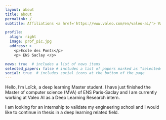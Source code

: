 ```yaml
---
layout: about
title: about
permalink: /
subtitle: Affiliations <a href='https://www.valeo.com/en/valeo-ai/'> Valeo AI </a>, <a href='http://ecoledesponts.fr'> ENPC </a>, <a href='https://www.master-mva.com/'> MVA </a>.

profile:
  align: right
  image: prof_pic.jpg
  address: >
    <p>Ecole des Ponts</p>
    <p> ENS Saclay </p>

news: true  # includes a list of news items
selected_papers: false # includes a list of papers marked as "selected={true}"
social: true  # includes social icons at the bottom of the page
---
```


Hello, I’m Loïck, a deep learning Master student. I have just finished the Master of computer science (MVA) of ENS Paris-Saclay and I am currently working at Valeo AI as a Deep Learning Research intern.

I am looking for an internship to validate my engineering school and I would like to continue in thesis in a deep learning related field.